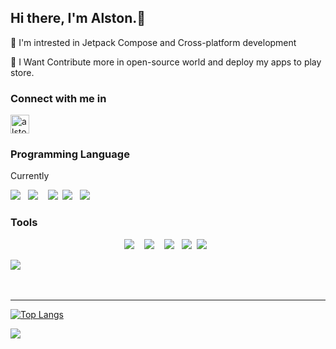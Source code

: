 
## Hi there, I'm Alston.👋            
                                      
👀 I'm intrested in Jetpack Compose and Cross-platform development

🎯 I Want Contribute more in open-source world and deploy my apps to play store.

### Connect with me in

[<img align="center" alt="alstonargodi | Twitter" width="30px" src="https://cdn.jsdelivr.net/npm/simple-icons@v3/icons/twitter.svg" />][twitter]

### Programming Language 

Currently

<p align="center">

  <img src="https://img.shields.io/badge/kotlin-%230095D5.svg?style=for-the-badge&logo=kotlin&logoColor=white"/>&nbsp;&nbsp;&nbsp;<img src="https://img.shields.io/badge/javascript-%23323330.svg?style=for-the-badge&logo=javascript&logoColor=%23F7DF1E"/>&nbsp;&nbsp;&nbsp;&nbsp;<img src="https://img.shields.io/badge/python-3670A0?style=for-the-badge&logo=python&logoColor=ffdd54"/>&nbsp;&nbsp;<img src="https://img.shields.io/badge/java-%23ED8B00.svg?style=for-the-badge&logo=java&logoColor=white"/>&nbsp;&nbsp;&nbsp;<img src="https://img.shields.io/badge/c++-%2300599C.svg?style=for-the-badge&logo=c%2B%2B"/>&nbsp;&nbsp;
  


### Tools 

<p align="center"> 
<img src="https://img.shields.io/badge/Android%20Studio-3DDC84.svg?style=for-the-badge&logo=android-studio&logoColor=white" />&nbsp;&nbsp;&nbsp;
<img src="https://img.shields.io/badge/IntelliJIDEA-000000.svg?style=for-the-badge&logo=intellij-idea&logoColor=white"/>&nbsp;&nbsp;&nbsp;
<img src="https://img.shields.io/badge/Visual%20Studio%20Code-0078d7.svg?style=for-the-badge&logo=visual-studio-code&logoColor=white"/>&nbsp;&nbsp;&nbsp;<img src="https://img.shields.io/badge/pycharm-143?style=for-the-badge&logo=pycharm&logoColor=black&color=black&labelColor=green"/>&nbsp;&nbsp;<img src="https://img.shields.io/badge/jupyter-%23FA0F00.svg?style=for-the-badge&logo=jupyter&logoColor=white"/>&nbsp;&nbsp;
</p>
<img src="https://img.shields.io/badge/Postman-FF6C37?style=for-the-badge&logo=postman&logoColor=white"/>&nbsp;&nbsp;
</p>

<br />

---
[![Top Langs](https://github-readme-stats.vercel.app/api/top-langs/?username=Alstonargodi&show_icons=true&hide_border=true)](https://github.com/Alstonargodi)


![](https://komarev.com/ghpvc/?username=rogerboto&color=blue)

[twitter]: https://twitter.com/ArgodiI

